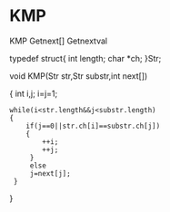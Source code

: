 # KMP
KMP Getnext[] Getnextval

 typedef struct{
 	int length;
 	char *ch;
 }Str;
 
 void KMP(Str str,Str substr,int next[])
 
 {
 	int i,j;
 	i=j=1;
 	
 	while(i<str.length&&j<substr.length)
 	{
 		if(j==0||str.ch[i]==substr.ch[j])
 		{
 			++i;
 			++j;
		 }
		 else
		 j=next[j];
	 }
 }
